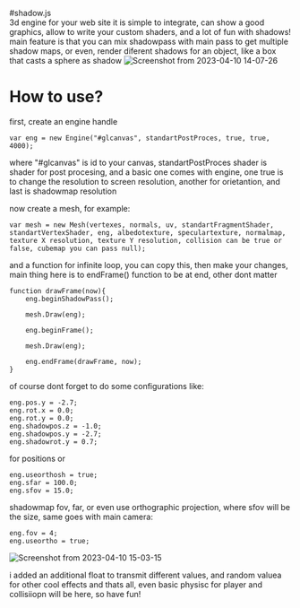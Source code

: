 #shadow.js  
3d engine for your web site
it is simple to integrate, can show a good graphics, allow to write your custom shaders, and a lot of fun with shadows!
main feature is that you can mix shadowpass with main pass to get multiple shadow maps, or even, render diferent shadows for an object, like a box that casts a sphere as shadow
![Screenshot from 2023-04-10 14-07-26](https://user-images.githubusercontent.com/48290199/230917887-7d5dec8f-5dca-4782-9233-8edd378f8da4.png)
# How to use?
first, create an engine handle

    var eng = new Engine("#glcanvas", standartPostProces, true, true, 4000);

where "#glcanvas" is id to your canvas, standartPostProces shader is shader for post procesing, and a basic one comes with engine, one true is to change the resolution to screen resolution, another for orietantion, and last is shadowmap resolution

now create a mesh, for example:

    var mesh = new Mesh(vertexes, normals, uv, standartFragmentShader, standartVertexShader, eng, albedotexture, speculartexture, normalmap, texture X resolution, texture Y resolution, collision can be true or false, cubemap you can pass null);
    
and a function for infinite loop, you can copy this, then make your changes, main thing here is to endFrame() function to be at end, other dont matter

    function drawFrame(now){
        eng.beginShadowPass();
        
        mesh.Draw(eng);

        eng.beginFrame();
        
        mesh.Draw(eng);

        eng.endFrame(drawFrame, now);
    }
   

of course dont forget to do some configurations like:

    eng.pos.y = -2.7;
    eng.rot.x = 0.0;
    eng.rot.y = 0.0;
    eng.shadowpos.z = -1.0;
    eng.shadowpos.y = -2.7;
    eng.shadowrot.y = 0.7;
    
for positions or

    eng.useorthosh = true;
    eng.sfar = 100.0;
    eng.sfov = 15.0;

shadowmap fov, far, or even use orthographic projection, where sfov will be the size, same goes with main camera:

    eng.fov = 4;
    eng.useortho = true;
    
![Screenshot from 2023-04-10 15-03-15](https://user-images.githubusercontent.com/48290199/230928960-1eb206a4-f85a-4606-ad74-3a4fb5e61a88.png)

i added an additional float to transmit different values, and random valuea for other cool effects
and thats all, even basic physisc for player and collisiiopn will be here, so have fun!
